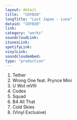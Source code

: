 ```yaml
---
layout: detail
title:  "COY020"
longTitle: "Last Japan - Luna"
dataid: "COY020"
link:
category: "works"
soundcloudLink:
itunesLink:
spotifyLink:
vinylLink:
soundcloudembed:
type: "production"
---
```


1. Tether
2. Wrong One feat. Prynce Mini
3. U Wot mVIII
4. Codes
5. Squad
6. B4 All That
7. Cold Skies
8. (Vinyl Exclusive)
